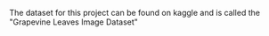 The dataset for this project can be found on kaggle and is called the "Grapevine Leaves Image Dataset"
